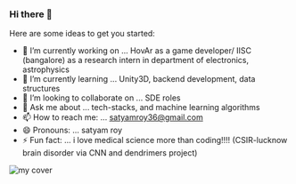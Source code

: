 ### Hi there 👋

<!--
**satyamroy001/satyamroy001** is a ✨ _special_ ✨ repository because its `README.md` (this file) appears on your GitHub profile. -->

Here are some ideas to get you started:

- 🔭 I’m currently working on ... HovAr as a game developer/ IISC (bangalore) as a research intern in department of electronics, astrophysics
- 🌱 I’m currently learning ...   Unity3D, backend development, data structures
- 👯 I’m looking to collaborate on ... SDE roles
- 💬 Ask me about ...                  tech-stacks, and machine learning algorithms
- 📫 How to reach me: ... satyamroy36@gmail.com
- 😄 Pronouns: ... satyam roy 
- ⚡ Fun fact: ... i love medical science more than coding!!!! (CSIR-lucknow brain disorder via CNN and dendrimers project)

![my cover](http://scontent.fccu3-1.fna.fbcdn.net/v/t1.0-9/81228527_2655070101395635_5288782853818023936_n.jpg?_nc_cat=106&_nc_sid=8bfeb9&_nc_ohc=zcqEhZ2WrHUAX_wR7md&_nc_ht=scontent.fccu3-1.fna&oh=49ab4b972daa00f3c40e55ca199482e0&oe=5F35EEDB.jpg)
